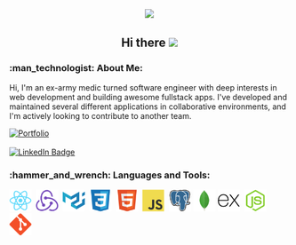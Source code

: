 <div id="header" align="center">
  <img src="https://media.giphy.com/media/WFZvB7VIXBgiz3oDXE/giphy.gif" width="100px"/>
  <h2 align="center">
    Hi there 
    <img src="https://media.giphy.com/media/hvRJCLFzcasrR4ia7z/giphy.gif" width="30px"/>
  </h2>
</div>
<h3>:man_technologist: About Me:</h3>
<p>
Hi, I'm an ex-army medic turned software engineer with deep interests in web development and building awesome fullstack apps. I've developed and maintained several different applications in collaborative environments, and I'm actively looking to contribute to another team.
</p>
<a href="https://nick-fasulo-portfolio.vercel.app">
  <img src="https://img.shields.io/badge/Porfolio-Nick%20Fasulo-lightgrey" alt="Portfolio"/>
</a>
<br/>
<br/>
<a href="https://www.linkedin.com/in/nicholas-fasulo">
  <img src="https://img.shields.io/badge/LinkedIn-blue?style=for-the-badge&logo=linkedin&logoColor=white" alt="LinkedIn Badge"/>
</a>
<h3>:hammer_and_wrench: Languages and Tools:</h3>
<div>
  <img src="https://github.com/devicons/devicon/blob/master/icons/react/react-original.svg" title="React" alt="React" width="40px" height="40px"/>&nbsp;
  <img src="https://github.com/devicons/devicon/blob/master/icons/redux/redux-original.svg" title="Redux" alt="Redux " width="40px" height="40px"/>&nbsp;
  <img src="https://github.com/devicons/devicon/blob/master/icons/materialui/materialui-original.svg" title="Material UI" alt="Material UI" width="40px" height="40px"/>&nbsp;
  <img src="https://github.com/devicons/devicon/blob/master/icons/css3/css3-original.svg"  title="CSS" alt="CSS" width="40px" height="40px"/>&nbsp;
  <img src="https://github.com/devicons/devicon/blob/master/icons/html5/html5-original.svg" title="HTML" alt="HTML" width="40px" height="40px"/>&nbsp;
  <img src="https://github.com/devicons/devicon/blob/master/icons/javascript/javascript-original.svg" title="JavaScript" alt="JavaScript" width="40px" height="40px"/>&nbsp;
  <img src="https://github.com/devicons/devicon/blob/master/icons/postgresql/postgresql-original.svg" title="PostgreSQL" alt="PostgreSQL" width="40px" height="40px"/>
  <img src="https://github.com/devicons/devicon/blob/master/icons/mongodb/mongodb-original.svg" title="MongoDB" alt="MongoDB" width="40px" height="40px"/>
  <img src="https://github.com/devicons/devicon/blob/master/icons/express/express-original.svg" title="Express" alt="Express" width="40px" height="40px"/>&nbsp;
  <img src="https://github.com/devicons/devicon/blob/master/icons/nodejs/nodejs-original.svg" title="NodeJS" alt="NodeJS" width="40px" height="40px"/>&nbsp;
  <img src="https://github.com/devicons/devicon/blob/master/icons/git/git-original.svg" title="Git" alt="Git" width="40px" height="40px"/>
</div>
